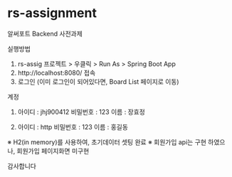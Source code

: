 
# rs-assignment
알써포트 Backend 사전과제


실행방법

1. rs-assig 프로젝트 > 우클릭 > Run As > Spring Boot App
2. http://localhost:8080/ 접속
3. 로그인 (이미 로그인이 되어있다면, Board List 페이지로 이동)


계정
1.  아이디 : jhj900412
    비밀번호 : 123
    이름 : 장효정

2.  아이디 : http
    비밀번호 : 123
    이름 : 홍길동


※ H2(in memory)를 사용하여, 초기데이터 셋팅 완료
※ 회원가입 api는 구현 하였으나, 회원가입 페이지화면 미구현


감사합니다
